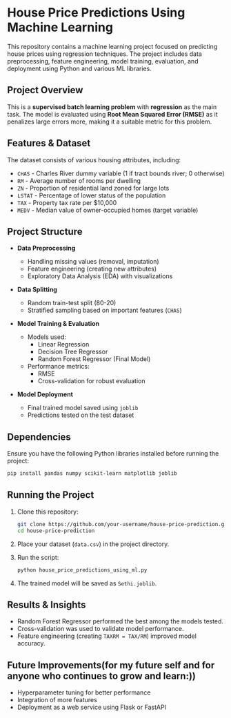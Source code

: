 # House Price Predictions Using Machine Learning

This repository contains a machine learning project focused on predicting house prices using regression techniques. The project includes data preprocessing, feature engineering, model training, evaluation, and deployment using Python and various ML libraries.

## Project Overview

This is a **supervised batch learning problem** with **regression** as the main task. The model is evaluated using **Root Mean Squared Error (RMSE)** as it penalizes large errors more, making it a suitable metric for this problem.

## Features & Dataset

The dataset consists of various housing attributes, including:
- `CHAS` - Charles River dummy variable (1 if tract bounds river; 0 otherwise)
- `RM` - Average number of rooms per dwelling
- `ZN` - Proportion of residential land zoned for large lots
- `LSTAT` - Percentage of lower status of the population
- `TAX` - Property tax rate per $10,000
- `MEDV` - Median value of owner-occupied homes (target variable)

## Project Structure

- **Data Preprocessing**
  - Handling missing values (removal, imputation)
  - Feature engineering (creating new attributes)
  - Exploratory Data Analysis (EDA) with visualizations

- **Data Splitting**
  - Random train-test split (80-20)
  - Stratified sampling based on important features (`CHAS`)

- **Model Training & Evaluation**
  - Models used:
    - Linear Regression
    - Decision Tree Regressor
    - Random Forest Regressor (Final Model)
  - Performance metrics:
    - RMSE
    - Cross-validation for robust evaluation

- **Model Deployment**
  - Final trained model saved using `joblib`
  - Predictions tested on the test dataset

## Dependencies

Ensure you have the following Python libraries installed before running the project:

```sh
pip install pandas numpy scikit-learn matplotlib joblib
```

## Running the Project

1. Clone this repository:

   ```sh
   git clone https://github.com/your-username/house-price-prediction.git
   cd house-price-prediction
   ```

2. Place your dataset (`data.csv`) in the project directory.

3. Run the script:

   ```sh
   python house_price_predictions_using_ml.py
   ```

4. The trained model will be saved as `Sethi.joblib`.

## Results & Insights

- Random Forest Regressor performed the best among the models tested.
- Cross-validation was used to validate model performance.
- Feature engineering (creating `TAXRM = TAX/RM`) improved model accuracy.

## Future Improvements(for my future self and for anyone who continues to grow and learn:))

- Hyperparameter tuning for better performance
- Integration of more features
- Deployment as a web service using Flask or FastAPI
